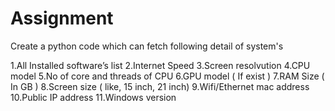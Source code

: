 # Assignment
Create a python code which can fetch following detail of system's 

1.All Installed software’s list
2.Internet Speed
3.Screen resolvution
4.CPU model
5.No of core and threads of CPU
6.GPU model ( If exist )
7.RAM Size ( In GB )
8.Screen size ( like, 15 inch, 21 inch)
9.Wifi/Ethernet mac address
10.Public IP address
11.Windows version

